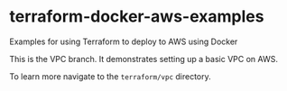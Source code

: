 # terraform-docker-aws-examples
Examples for using Terraform to deploy to AWS using Docker

This is the VPC branch.  It demonstrates setting up a basic VPC on AWS.

To learn more navigate to the `terraform/vpc` directory.